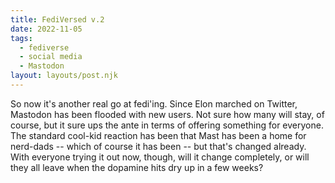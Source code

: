 ```yaml
---
title: FediVersed v.2
date: 2022-11-05
tags:
  - fediverse
  - social media
  - Mastodon
layout: layouts/post.njk
---
```


So now it's another real go at fedi'ing. Since Elon marched on Twitter,  Mastodon has been flooded with new users. Not sure how many will stay, of course, but it sure ups the ante in terms of offering something for everyone. The standard cool-kid reaction has been that Mast has been a home for nerd-dads -- which of course it has been -- but that's changed already. With everyone trying it out now, though, will it change completely, or will they all leave when the dopamine hits dry up in a few weeks?

